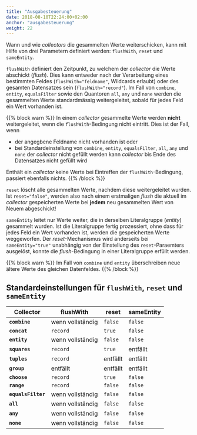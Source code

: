 ```yaml
---
title: "Ausgabesteuerung"
date: 2018-08-10T22:24:00+02:00
anchor: "ausgabesteuerung"
weight: 22
---
```


Wann und wie _collectors_ die gesammelten Werte weiterschicken, kann mit
Hilfe von drei Parametern definiert werden: `flushWith`, `reset` und
`sameEntity`.

`flushWith` definiert den Zeitpunkt, zu welchem der _collector_ die Werte
abschickt (_flush_). Dies kann entweder nach der Verarbeitung eines bestimmten Feldes (`flushWith="feldname"`, Wildcards erlaubt) oder des gesamten Datensatzes sein (`flushWith="record"`). Im Fall von `combine`,  `entity`, `equalsFilter` sowie den Quantoren `all`, `any` und `none` werden die gesammelten Werte standardmässig weitergeleitet, sobald für jedes Feld ein Wert vorhanden ist. 

{{% block warn %}}
In einem _collector_ gesammelte Werte werden __nicht__ weitergeleitet, wenn
die `flushWith`-Bedingung nicht eintritt. Dies ist der Fall, wenn

- der angegbene Feldname nicht vorhanden ist oder
- bei Standardeinstellung von `combine`, `entity`, `equalsFilter`, `all`, `any` und `none` der _collector_ nicht gefüllt werden kann
  _collector_ bis Ende des Datensatzes nicht gefüllt wird

Enthält ein _collector_ keine Werte bei Eintreffen der
`flushWith`-Bedingung, passiert ebenfalls nichts.
{{% /block %}}

`reset` löscht alle gesammelten Werte, nachdem diese weitergeleitet wurden.
Ist `reset="false"`, werden also nach einem erstmaligen _flush_ die aktuell
im _collector_ gespeicherten Werte bei __jedem__ neu gesammelten Wert
von Neuem abgeschickt!

`sameEntity` leitet nur Werte weiter, die in derselben Literalgruppe (_entity_) gesammelt wurden. Ist die Literalgruppe fertig prozessiert, ohne dass für jedes Feld ein Wert vorhanden ist, werden die gespeicherten Werte weggeworfen. Der _reset_-Mechanismus wird anderseits bei `sameEntity="true"` unabhängig von der Einstellung des `reset`-Paraemters ausgelöst, konnte die _flush_-Bedingung in einer Literalgruppe erfüllt werden. 

{{% block warn %}}
Im Fall von `combine` und `entity` überschreiben neue ältere Werte des
gleichen Datenfeldes.
{{% /block %}}

## Standardeinstellungen für `flushWith`, `reset` und `sameEntity`

Collector          |  flushWith       |  reset   |  sameEntity
------------------ | ---------------- | -------- | ------------
__`combine`__      | wenn vollständig | `false`  | `false`
__`concat`__       | `record`         | `true`   | `false`
__`entity`__       | wenn vollständig | `false`  | `false`
__`squares`__      | `record`         | `true`   | entfällt
__`tuples`__       | `record`         | entfällt | entfällt
__`group`__        | entfällt         | entfällt | entfällt
__`choose`__       | `record`         | `true`   | `false`
__`range`__        | `record`         | `false`  | `false`
__`equalsFilter`__ | wenn vollständig | `false`  | `false`
__`all`__          | wenn vollständig | `false`  | `false`
__`any`__          | wenn vollständig | `false`  | `false`
__`none`__         | wenn vollständig | `false`  | `false`
